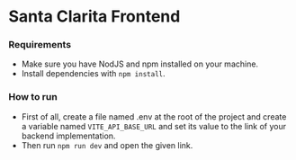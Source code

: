 # Santa Clarita Frontend

### Requirements

- Make sure you have NodJS and npm installed on your machine.
- Install dependencies with `npm install`.

### How to run

- First of all, create a file named .env at the root of the project and create a
  variable named `VITE_API_BASE_URL` and set its value to the link of your
  backend implementation.
- Then run `npm run dev` and open the given link.
